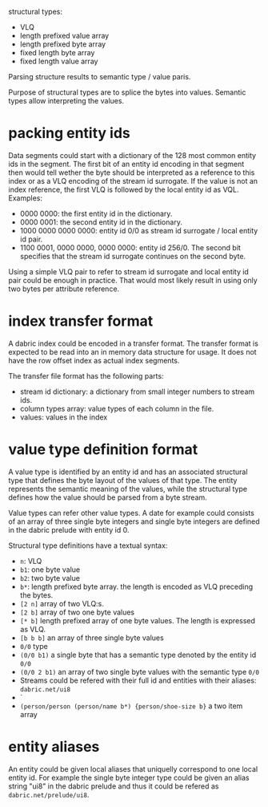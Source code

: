 structural types:

- VLQ
- length prefixed value array
- length prefixed byte array
- fixed length byte array
- fixed length value array

Parsing structure results to semantic type / value paris.

Purpose of structural types are to splice the bytes into values. Semantic types allow interpreting the values.

# packing entity ids

Data segments could start with a dictionary of the 128 most common entity ids in the segment. The first bit of an entity id encoding in that segment then would tell wether the byte should be interpreted as a reference to this index or as a VLQ encoding of the stream id surrogate. If the value is not an index reference, the first VLQ is followed by the local entity id as VQL. Examples:

- 0000 0000: the first entity id in the dictionary.
- 0000 0001: the second entity id in the dictionary.
- 1000 0000 0000 0000: entity id 0/0 as stream id surrogate / local entity id pair.
- 1100 0001, 0000 0000, 0000 0000: entity id 256/0. The second bit specifies that the stream id surrogate continues on the second byte.

Using a simple VLQ pair to refer to stream id surrogate and local entity id pair could be enough in practice. That would most likely result in using only two bytes per attribute reference.

# index transfer format

A dabric index could be encoded in a transfer format. The transfer format is expected to be read into an in memory data structure for usage. It does not have the row offset index as actual index segments.

The transfer file format has the following parts:
- stream id dictionary: a dictionary from small integer numbers to stream ids.
- column types array: value types of each column in the file.
- values: values in the index

# value type definition format

A value type is identified by an entity id and has an associated structural type that defines the byte layout of the values of that type. The entity represents the semantic meaning of the values, while the structural type defines how the value should be parsed from a byte stream.

Value types can refer other value types. A date for example could consists of an array of three single byte integers and single byte integers are defined in the dabric prelude with entity id 0.

Structural type definitions have a textual syntax:
- `n`: VLQ
- `b1`: one byte value
- `b2`: two byte value
- `b*`: length prefixed byte array. the length is encoded as VLQ preceding the bytes.
- `[2 n]` array of two VLQ:s.
- `[2 b]` array of two one byte values
- `[* b]` length prefixed array of one byte values. The length is expressed as VLQ.
- `[b b b]` an array of three single byte values
- `0/0` type
- `(0/0 b1)` a single byte that has a semantic type denoted by the entity id `0/0`
- `(0/0 2 b1)` an array of two single byte values with the semantic type `0/0`
- Streams could be refered with their full id and entities with their aliases: `dabric.net/ui8`
- `
- `(person/person (person/name b*) {person/shoe-size b}` a two item array

# entity aliases

An entity could be given local aliases that uniquelly correspond to one local entity id. For example the single byte integer type could be given an alias string "ui8" in the dabric prelude and thus it could be refered as `dabric.net/prelude/ui8`.
